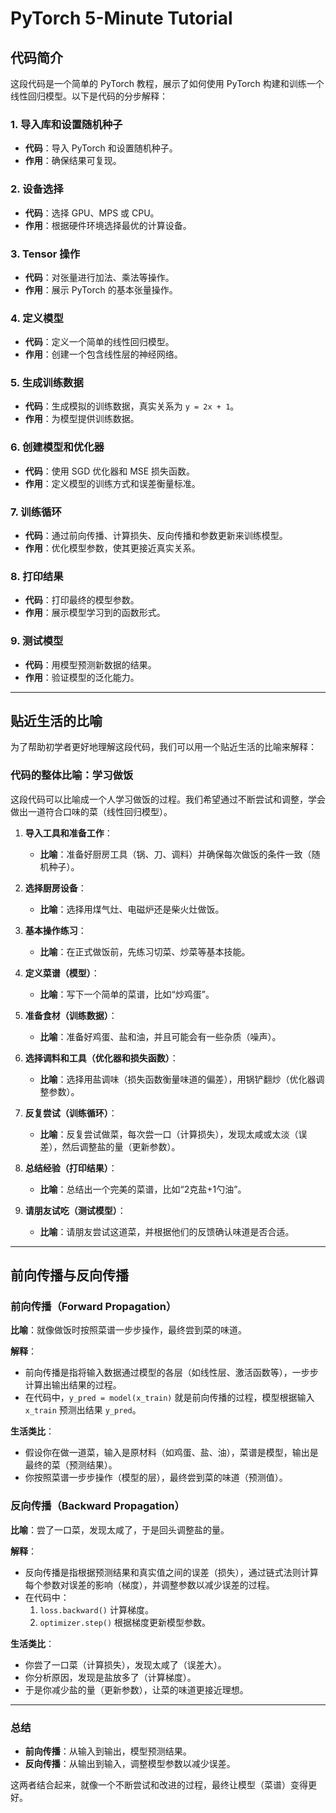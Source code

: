 # PyTorch 5-Minute Tutorial

## 代码简介
这段代码是一个简单的 PyTorch 教程，展示了如何使用 PyTorch 构建和训练一个线性回归模型。以下是代码的分步解释：

### 1. 导入库和设置随机种子
- **代码**：导入 PyTorch 和设置随机种子。
- **作用**：确保结果可复现。

### 2. 设备选择
- **代码**：选择 GPU、MPS 或 CPU。
- **作用**：根据硬件环境选择最优的计算设备。

### 3. Tensor 操作
- **代码**：对张量进行加法、乘法等操作。
- **作用**：展示 PyTorch 的基本张量操作。

### 4. 定义模型
- **代码**：定义一个简单的线性回归模型。
- **作用**：创建一个包含线性层的神经网络。

### 5. 生成训练数据
- **代码**：生成模拟的训练数据，真实关系为 `y = 2x + 1`。
- **作用**：为模型提供训练数据。

### 6. 创建模型和优化器
- **代码**：使用 SGD 优化器和 MSE 损失函数。
- **作用**：定义模型的训练方式和误差衡量标准。

### 7. 训练循环
- **代码**：通过前向传播、计算损失、反向传播和参数更新来训练模型。
- **作用**：优化模型参数，使其更接近真实关系。

### 8. 打印结果
- **代码**：打印最终的模型参数。
- **作用**：展示模型学习到的函数形式。

### 9. 测试模型
- **代码**：用模型预测新数据的结果。
- **作用**：验证模型的泛化能力。

---

## 贴近生活的比喻
为了帮助初学者更好地理解这段代码，我们可以用一个贴近生活的比喻来解释：

### 代码的整体比喻：学习做饭
这段代码可以比喻成一个人学习做饭的过程。我们希望通过不断尝试和调整，学会做出一道符合口味的菜（线性回归模型）。

1. **导入工具和准备工作**：
   - **比喻**：准备好厨房工具（锅、刀、调料）并确保每次做饭的条件一致（随机种子）。

2. **选择厨房设备**：
   - **比喻**：选择用煤气灶、电磁炉还是柴火灶做饭。

3. **基本操作练习**：
   - **比喻**：在正式做饭前，先练习切菜、炒菜等基本技能。

4. **定义菜谱（模型）**：
   - **比喻**：写下一个简单的菜谱，比如“炒鸡蛋”。

5. **准备食材（训练数据）**：
   - **比喻**：准备好鸡蛋、盐和油，并且可能会有一些杂质（噪声）。

6. **选择调料和工具（优化器和损失函数）**：
   - **比喻**：选择用盐调味（损失函数衡量味道的偏差），用锅铲翻炒（优化器调整参数）。

7. **反复尝试（训练循环）**：
   - **比喻**：反复尝试做菜，每次尝一口（计算损失），发现太咸或太淡（误差），然后调整盐的量（更新参数）。

8. **总结经验（打印结果）**：
   - **比喻**：总结出一个完美的菜谱，比如“2克盐+1勺油”。

9. **请朋友试吃（测试模型）**：
   - **比喻**：请朋友尝试这道菜，并根据他们的反馈确认味道是否合适。

---

## 前向传播与反向传播

### 前向传播（Forward Propagation）
**比喻**：就像做饭时按照菜谱一步步操作，最终尝到菜的味道。

**解释**：
- 前向传播是指将输入数据通过模型的各层（如线性层、激活函数等），一步步计算出输出结果的过程。
- 在代码中，`y_pred = model(x_train)` 就是前向传播的过程，模型根据输入 `x_train` 预测出结果 `y_pred`。

**生活类比**：
- 假设你在做一道菜，输入是原材料（如鸡蛋、盐、油），菜谱是模型，输出是最终的菜（预测结果）。
- 你按照菜谱一步步操作（模型的层），最终尝到菜的味道（预测值）。

### 反向传播（Backward Propagation）
**比喻**：尝了一口菜，发现太咸了，于是回头调整盐的量。

**解释**：
- 反向传播是指根据预测结果和真实值之间的误差（损失），通过链式法则计算每个参数对误差的影响（梯度），并调整参数以减少误差的过程。
- 在代码中：
  1. `loss.backward()` 计算梯度。
  2. `optimizer.step()` 根据梯度更新模型参数。

**生活类比**：
- 你尝了一口菜（计算损失），发现太咸了（误差大）。
- 你分析原因，发现是盐放多了（计算梯度）。
- 于是你减少盐的量（更新参数），让菜的味道更接近理想。

---

### 总结
- **前向传播**：从输入到输出，模型预测结果。
- **反向传播**：从输出到输入，调整模型参数以减少误差。

这两者结合起来，就像一个不断尝试和改进的过程，最终让模型（菜谱）变得更好。
